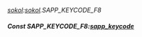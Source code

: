 _[sokol](../../modules/sokol/sokol-module.md):[sokol](../../modules/sokol/sokol-module.md).SAPP\_KEYCODE\_F8_
##### Const SAPP\_KEYCODE\_F8:[sapp_keycode](../../modules/sokol/sokol-sapp_keycode.md)
